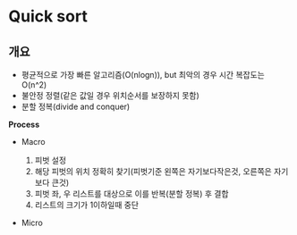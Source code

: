 # Quick sort

## 개요

- 평균적으로 가장 빠른 알고리즘(O(nlogn)), but 최악의 경우 시간 복잡도는 O(n^2)
- 불안정 정렬(같은 값일 경우 위치순서를 보장하지 못함)
- 분할 정복(divide and conquer)

**Process**

- Macro
  1. 피벗 설정
  2. 해당 피벗의 위치 정확히 찾기(피벗기준 왼쪽은 자기보다작은것, 오른쪽은 자기보다 큰것)
  3. 피벗 좌, 우 리스트를 대상으로 이를 반복(분할 정복) 후 결합
  4. 리스트의 크기가 1이하일때 중단

- Micro

  

  